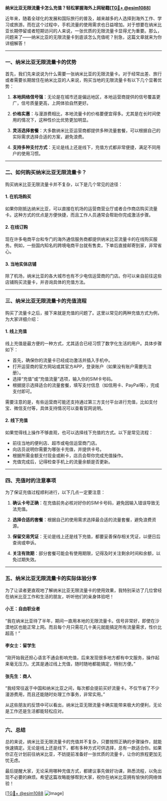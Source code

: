**纳米比亚无限流量卡怎么充值？轻松掌握海外上网秘籍[[TG💪+ @esim1088](https://t.me/s/esim1088)]**

近年来，随着全球化的发展和国际旅行的普及，越来越多的人选择到海外工作、学习或旅游。而在这个过程中，手机流量的使用需求也日益增加。对于想要在纳米比亚长期停留或者短期访问的人来说，一张优质的无限流量卡显得尤为重要。那么，问题来了——纳米比亚的无限流量卡到底该怎么充值呢？别急，这篇文章就来为你详细解答！

---

### **一、纳米比亚无限流量卡的优势**
首先，我们先来说说为什么需要一张纳米比亚的无限流量卡。对于经常出差、旅行或者需要长期居住在纳米比亚的人来说，购买当地的无限流量卡有以下几个显著优势：

1. **本地网络信号强**：无论是在城市还是偏远地区，本地运营商提供的信号覆盖更广，信号质量更高，上网体验自然更好。
   
2. **价格实惠**：与漫游费相比，本地流量卡的价格要便宜得多。尤其是在长时间使用的情况下，这种性价比优势更加明显。

3. **灵活选择套餐**：大多数纳米比亚运营商都提供多种流量套餐，可以根据自己的实际需求选择合适的方案，避免浪费。

4. **支持多种支付方式**：无论是线上还是线下，充值方式都非常便捷，满足不同用户的使用习惯。

---

### **二、如何购买纳米比亚无限流量卡？**
购买纳米比亚无限流量卡并不复杂，以下是几个常见的途径：

#### **1. 在机场购买**
如果你刚抵达纳米比亚，可以直接在机场的运营商营业厅或者合作商店购买流量卡。这种方式的优点是方便快捷，而且工作人员通常会帮助你完成激活步骤。

#### **2. 在线订购**
现在许多电商平台和专门的海外通信服务商都提供纳米比亚流量卡的在线购买服务。例如，一些国内知名的跨境电商平台就有售卖，下单后直接邮寄到家，非常省心。

#### **3. 当地实体店铺**
除了机场，纳米比亚的各大城市也有不少电信运营商的门店。你可以亲自前往这些店铺购买流量卡，并咨询具体的充值方法。

---

### **三、纳米比亚无限流量卡的充值流程**
购买了流量卡之后，接下来就是充值的问题了。这里以常见的两种充值方式为例，为大家详细介绍：

#### **1. 线上充值**
线上充值是最方便的一种方式，尤其适合已经习惯了数字化生活的用户。具体步骤如下：
- 首先，确保你的流量卡已经成功激活并插入手机中。
- 打开运营商的官方网站或其官方APP，登录账户（如果没有账户需要先注册）。
- 选择“充值”或“充值流量”选项，输入你的SIM卡号码。
- 根据提示选择适合的流量套餐，填写支付信息（如信用卡、PayPal等），完成支付即可。

需要注意的是，有些运营商可能还支持通过第三方支付平台进行充值，比如支付宝、微信支付等，具体支持情况可以查看官网说明。

#### **2. 线下充值**
如果觉得线上操作不够直观，也可以选择线下充值的方式。以下是常见流程：
- 前往当地的便利店、超市或电信运营商门店。
- 向店员说明你需要为哪张卡充值，并提供卡号。
- 根据所需金额支付现金或刷卡，店员会帮你完成充值操作。
- 充值完成后，记得检查手机上的流量余额是否更新。

---

### **四、充值时的注意事项**
为了保证充值过程顺利进行，以下几点一定要注意：

1. **确认卡号正确**：在充值前务必核对好你的SIM卡号码，避免因输入错误导致无法充值。

2. **选择合适的套餐**：根据自己的使用需求选择最合适的流量套餐，避免浪费资源。

3. **保留交易凭证**：无论是线上还是线下充值，都要妥善保存相关凭证，以便日后查询或申诉。

4. **关注有效期**：部分套餐可能会有使用期限，记得及时关注剩余时间和余额，以免过期失效。

---

### **五、纳米比亚无限流量卡的实际体验分享**
为了让读者更直观地了解纳米比亚无限流量卡的使用效果，我特别采访了几位曾经在纳米比亚工作和生活的朋友，听听他们的亲身体验吧！

#### **小王：自由职业者**
“我在纳米比亚待了半年，期间一直用本地的无限流量卡。信号非常好，即使在沙漠地区也能正常上网。而且每个月只需花几十美元就能搞定所有流量需求，性价比超高！”

#### **李女士：留学生**
“刚开始我还担心语言不通会影响充值，后来发现很多地方都有中文服务，操作起来毫无压力。尤其是通过线上充值，随时随地都能搞定，特别方便。”

#### **张先生：商人**
“我经常往返于中国和纳米比亚之间，每次都会提前买好流量卡。不仅节省了不少漫游费用，而且还能随时处理工作事务，非常实用。”

从这些朋友的反馈中可以看出，纳米比亚无限流量卡确实能带来极大的便利，无论是工作还是生活都能轻松应对。

---

### **六、总结**
总的来说，纳米比亚无限流量卡的充值并不复杂，只要按照正确的步骤操作，就能快速搞定。无论是线上还是线下，都有多种方式可供选择，总有一款适合你。如果你正在计划前往纳米比亚，不妨提前准备好一张优质的流量卡，让你的旅程更加无忧无虑。

最后提醒大家，无论采用哪种充值方式，都建议事先做好功课，熟悉流程，以免出现不必要的麻烦。希望这篇攻略能够帮到大家，祝你在纳米比亚拥有愉快的网络体验！

[[TG💪+ @esim1088](https://t.me/s/esim1088) ![Image](https://i.postimg.cc/4NQfJmqS/Snipaste-2025-05-13-00-14-12.png)]